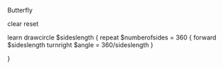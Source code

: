 Butterfly

clear
reset

learn drawcircle $sideslength {
repeat $numberofsides = 360
{
 forward $sideslength
 turnright $angle = 360/sideslength
}

}